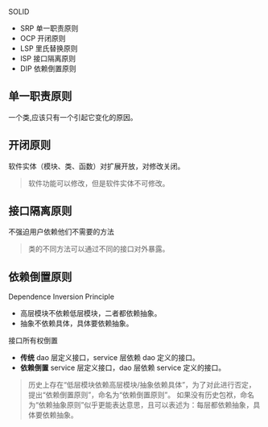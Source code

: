 
SOLID
- SRP 单一职责原则 
- OCP 开闭原则 
- LSP 里氏替换原则 
- ISP 接口隔离原则 
- DIP 依赖倒置原则 

## 单一职责原则

一个类,应该只有一个引起它变化的原因。

## 开闭原则

软件实体（模块、类、函数）对扩展开放，对修改关闭。
> 软件功能可以修改，但是软件实体不可修改。

## 接口隔离原则

不强迫用户依赖他们不需要的方法

> 类的不同方法可以通过不同的接口对外暴露。

## 依赖倒置原则

Dependence Inversion Principle

- 高层模块不依赖低层模块，二者都依赖抽象。
- 抽象不依赖具体，具体要依赖抽象。

接口所有权倒置
- **传统**  dao 层定义接口，service 层依赖 dao 定义的接口。　
- **依赖倒置**  service 层定义接口，dao 层依赖 service 定义的接口。　

> 历史上存在“低层模块依赖高层模块/抽象依赖具体”，为了对此进行否定，提出“依赖倒置原则”，命名为“依赖倒置原则”。
如果没有历史包袱，命名为“依赖抽象原则”似乎更能表达意思，且可以表述为：每层都依赖抽象，具体要依赖抽象。



